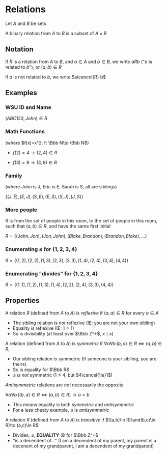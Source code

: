 # Relations

Let $A$ and $B$ be sets

A binary relation from $A$ to $B$ is a subset of $A\times B$

## Notation

If $R$ is a relation from $A$ to $B$, and $a\in A$ and $b\in B$, we write $a R b$ ("$a$ is related to $b$"), or $(a,b)\in R$

If $a$ is not related to $b$, we write $a\cancel{R} b$

## Examples

### WSU ID and Name

$(ABC123, John)\in R$

### Math Functions

(where $f(x)=x^2; f: \Bbb N\to \Bbb N$)

- $f(2)=4 \to (2,4)\in R$

- $f(3)=9 \to (3,9)\in R$

### Family

(where John is J, Eric is E, Sarah is S, all are siblings)

$\{(J,E),(E,J),(S,E),(E,S),(S,J),(J,S)\}$

### More people

$R$ is from the set of people in this room, to the set of people in this room, such that $(a,b)\in R$, and have the same first initial

$R=\{(John, Jon),(Jon,John),(Blake,Brandon),(Brandon,Blake),...\}$

### Enumerating $\le$ for $\{1,2,3,4\}$

$R=\{(1,2),(2,2),(1,3),(2,3),(3,3),(1,4),(2,4),(3,4),(4,4)\}$

### Enumerating "divides" for $\{1,2,3,4\}$

$R=\{(1,1),(1,2),(1,3),(1,4),(2,2),(2,4),(3,3),(4,4)\}$

## Properties

A relation $R$ (defined from $A$ to $A$) is *reflexive* if $(a,a)\in R$ for every $a\in A$

- The sibling relation *is not* reflexive (IE: you are not your own sibling)
- Equality *is* reflexive (IE: $1=1$)
- So is divisibility (at least over $\Bbb Z^+$, $x\mid x$)

A relation (defined from $A$ to $A$) is *symmetric* if $\forall a\forall b\,(b,a)\in R \iff (a,b)\in R$, 

- Our sibling relation *is* symmetric (If someone is your sibiling, you are theirs)
- So is equality for $\Bbb R$
- $\le$ *is not* symmetric ($1\le 4$, but $4\cancel{\le}1$)

*Antisymmetric* relations are *not* necessarily the opposite

$\forall a\forall b\,((b,a)\in R \iff (a,b)\in R)\to a=b$

- This means equality is both *symmetric* and *antisymmetric*
- For a less cheaty example, $\le$ is *antisymmetric*

A relation $R$ (defined from $A$ to $A$) is *transitive* if $((a,b)\in R)\and(b,c)\in R)\to (a,c)\in R$

- Divides, $\le$, **EQUALITY** :frowning: for $\Bbb Z^+$
- "is a decendent of..." (I am a decendent of my parent, my parent is a decenent of my grandparent, I am a decendent of my grandparent)

